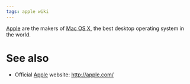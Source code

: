 ```yaml
---
tags: apple wiki
---
```


[Apple](/wiki/Apple) are the makers of [Mac OS X](/wiki/Mac_OS_X), the best desktop operating system in the world.

# See also

-   Official [Apple](/wiki/Apple) website: <http://apple.com/>

